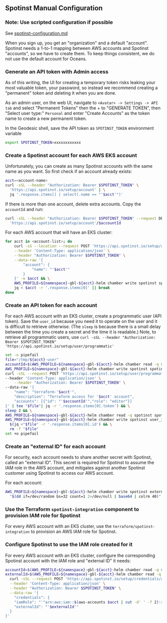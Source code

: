 ## Spotinst Manual Configuration

### Note: Use scripted configuration if possible

See [spotinst-configuration.md](./spotinst-configuration.md)

When you sign up, you get an "organization" and a default "account". Spotinst needs a 1-to-1 mapping between AWS
accounts and Spotinst "accounts", so we have to create them. To keep things consistent, we do not use the default
account for Oceans.

### Generate an API token with Admin access

As of this writing, the UI for creating a temporary token risks leaking your most valuable token, your password, so
instead we recommend creating a "permanent" token and deleting it when you are done.

As an admin user, on the web UI, navigate to `<Avatar> -> Settings -> API tab` and select "Permanent Tokens" then the +
to "GENERATE TOKEN", then "Select user type:" `Personal` and enter "Create Accounts" as the token name to create a new
permanent token.

In the Geodesic shell, save the API token as `SPOTINST_TOKEN` environment variable

```bash
export SPOTINST_TOKEN=xxxxxxxxxxxx
```

### Create a Spotinst account for each AWS EKS account

Unfortunately, you can create as many Spotinst accounts with the same name as you want. So first check if an account
already exists:

```bash
acct=<account-name>
curl -sSL --header "Authorization: Bearer $SPOTINST_TOKEN" \
  'https://api.spotinst.io/setup/account' | \
  jq '.response.items[] | select(.name == "'$acct'")'
```

If there is more than one account, delete extra accounts. Copy the `accountId` and run:

```bash
curl -sSL --header "Authorization: Bearer $SPOTINST_TOKEN" --request DELETE \
  'https://api.spotinst.io/setup/account'/$accountId
```

For each AWS account that will have an EKS cluster:

```bash
for acct in <account-list>; do
    curl -sS --location --request POST 'https://api.spotinst.io/setup/account' \
    --header 'Content-Type: application/json' \
    --header "Authorization: Bearer $SPOTINST_TOKEN" \
    --data-raw '{
        "account": {
            "name": "'$acct'"
        }
    }' -o $acct && \
    AWS_PROFILE=${namespace}-gbl-${acct}-helm chamber write spotinst spotinst_account $(jq < $acct -r '.response.items[0].id') && \
    jq < $acct -r '.response.items[0]' || break
done
```

### Create an API token for each account

For each AWS account with an EKS cluster, create a programmatic user (API token). Save the `user_id` because you need it
to operate on the user and it is difficult to retrieve otherwise. (The `sleep` is because there is a small delay between
the time you create a secret and the time it is readable.) Note, to retrieve all programmatic users, use
`curl -sSL --header "Authorization: Bearer $SPOTINST_TOKEN" 'https://api.spotinst.io/setup/user/programmatic' `

```bash
set -o pipefail
file="/tmp/${acct}-user"
accountId=$(AWS_PROFILE=${namespace}-gbl-${acct}-helm chamber read -q spotinst spotinst_account) && \
AWS_PROFILE=${namespace}-gbl-${acct}-helm chamber write spotinst spotinst_token $( \
curl -sSL --request POST 'https://api.spotinst.io/setup/user/programmatic' \
--header 'Content-Type: application/json' \
    --header "Authorization: Bearer $SPOTINST_TOKEN" \
--data-raw '{
    "name": "terraform-'$acct'",
    "description": "Terraform access for '$acct' account",
    "accounts": [{"id": "'$accountId'","role": "editor"}]
}' | tee "$file"| jq -r '.response.items[0].token') && \
sleep 2 && \
AWS_PROFILE=${namespace}-gbl-${acct}-helm chamber read -q spotinst spotinst_token | colrm 3 60 && \
AWS_PROFILE=${namespace}-gbl-${acct}-helm chamber write spotinst user_id \
  $(jq <"$file" -r '.response.items[0].id') && \
  rm -f "$file"
set +o pipefail

```

### Create an "external ID" for each account

For security, each account needs to share another secret with Spotinst, called an "external ID". This secret is required
for Spotinst to assume the IAM role in the AWS account, and mitigates against another Spotinst customer using Spotinst
to access our AWS account.

For each account:

```bash
AWS_PROFILE=${namespace}-gbl-${acct}-helm chamber write spotinst external_id -- \
  "$(dd if=/dev/random bs=32 count=1 2>/dev/null | base64 | colrm 40)"
```

### Use the Terraform `spotinst-integration` component to provision IAM role for Spotinst

For every AWS account with an EKS cluster, use the `terraform/spotinst-integration` to provision an AWS IAM role for
Spotinst.

### Configure Spotinst to use the IAM role created for it

For every AWS account with an EKS cluster, configure the corresponding Spotinst account with the IAM role and "external
ID" it needs:

```bash
accountId=$(AWS_PROFILE=${namespace}-gbl-${acct}-helm chamber read -q spotinst spotinst_account) && \
externalId=$(AWS_PROFILE=${namespace}-gbl-${acct}-helm chamber read -q spotinst external_id) && \
  curl -sSL --request POST 'https://api.spotinst.io/setup/credentials/aws?accountId='"$accountId" \
  --header 'Content-Type: application/json' \
  --header "Authorization: Bearer $SPOTINST_TOKEN" \
  --data-raw '{
    "credentials": {
    "iamRole": "'"arn:aws:iam::$(aws-accounts $acct | cut -d' ' -f 2):role/${namespace}-gbl-${acct}-spotinst-api"'",
    "externalId": "'$externalId'"
  }
}'
```
